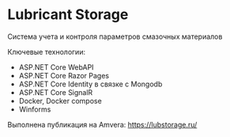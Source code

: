 # Lubricant Storage

Система учета и контроля параметров смазочных материалов

Ключевые технологии:
 - ASP.NET Core WebAPI 
 - ASP.NET Core Razor Pages
 - ASP.NET Core Identity в связке с Mongodb
 - ASP.NET Core SignalR
 - Docker, Docker compose
 - Winforms

Выполнена публикация на Amvera: https://lubstorage.ru/
